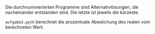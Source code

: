 Die durchnummerierten Programme sind Alternativlösungen, die nacheinander
entstanden sind. Die letzte ist jeweils die kürzeste.

`aufgabe3.pyth` berechnet die prozentuale Abweichung des realen vom berechneten
Wert.

